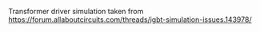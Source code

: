 Transformer driver simulation taken from
https://forum.allaboutcircuits.com/threads/igbt-simulation-issues.143978/